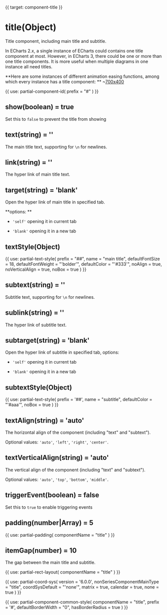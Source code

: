 
{{ target: component-title }}

# title(Object)

Title component, including main title and subtitle.

In ECharts 2.x, a single instance of ECharts could contains one title component at most. However, in ECharts 3, there could be one or more than one title components. It is more useful when multiple diagrams in one instance all need titles.

**Here are some instances of different animation easing functions, among which every instance has a title component: **
~[700x400](${galleryViewPath}line-easing&edit=1&reset=1)

{{ use: partial-component-id(
    prefix = "#"
) }}

## show(boolean) = true

<ExampleUIControlBoolean default="true" />

Set this to `false` to prevent the title from showing

## text(string) = ''

<ExampleUIControlText />

The main title text, supporting for `\n` for newlines.

## link(string) = ''

The hyper link of main title text.

## target(string) = 'blank'

Open the hyper link of main title in specified tab.

**options: **

+ `'self'` opening it in current tab

+ `'blank'` opening it in a new tab

## textStyle(Object)

{{ use: partial-text-style(
    prefix = "##",
    name = "main title",
    defaultFontSize = 18,
    defaultFontWeight = "'bolder'",
    defaultColor = "'#333'",
    noAlign = true,
    noVerticalAlign = true,
    noBox = true
) }}

## subtext(string) = ''

<ExampleUIControlText />

Subtitle text, supporting for `\n` for newlines.

## sublink(string) = ''

The hyper link of subtitle text.

## subtarget(string) = 'blank'

Open the hyper link of subtitle in specified tab, options:

+ `'self'` opening it in current tab

+ `'blank'` opening it in a new tab

## subtextStyle(Object)

{{ use: partial-text-style(
    prefix = '##',
    name = "subtitle",
    defaultColor = "'#aaa'",
    noBox = true
) }}

## textAlign(string) = 'auto'

<ExampleUIControlEnum options="auto,left,center,right" default="auto" />

The horizontal align of the component (including "text" and "subtext").

Optional values: `'auto'`, `'left'`, `'right'`, `'center'`.

## textVerticalAlign(string) = 'auto'

<ExampleUIControlEnum options="auto,top,middle,bottom" default="auto" />

The vertical align of the component (including "text" and "subtext").

Optional values: `'auto'`, `'top'`, `'bottom'`, `'middle'`.

## triggerEvent(boolean) = false

Set this to `true` to enable triggering events

## padding(number|Array) = 5

{{ use: partial-padding(
    componentName = "title"
) }}

## itemGap(number) = 10

<ExampleUIControlNumber min="0" default="10" step="1" />

The gap between the main title and subtitle.

{{ use: partial-rect-layout(
    componentName = "title"
) }}

{{ use: partial-coord-sys(
    version = '6.0.0',
    nonSeriesComponentMainType = "title",
    coordSysDefault = "'none'",
    matrix = true,
    calendar = true,
    none = true
) }}

{{ use: partial-component-common-style(
    componentName = "title",
    prefix = '#',
    defaultBorderWidth = "0",
    hasBorderRadius = true
) }}

